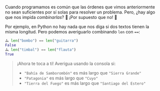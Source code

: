Cuando programamos es común que las órdenes que vimos anteriormente no sean suficientes por sí solas para resolver un problema. Pero, ¿hay algo que nos impida _combinarlas_? :thinking: ¡Por supuesto que no! :handshake:

Por ejemplo, en Python no hay nada que nos diga si dos textos tienen la misma longitud. Pero podemos averiguarlo combinando `len` con `==`: 

```python
ム len("bombo") == len("guitarra")
False
ム len("timbal") == len("flauta")
True
```

> ¡Ahora te toca a ti! Averigua usando la consola si:
>
> * `"Bahía de Samborombón"` es más largo que `"Sierra Grande"`
> * `"Patagonia"` es más largo que `"Cuyo"`
> * `"Tierra del Fuego"` es más largo que `"Santiago del Estero"` 
